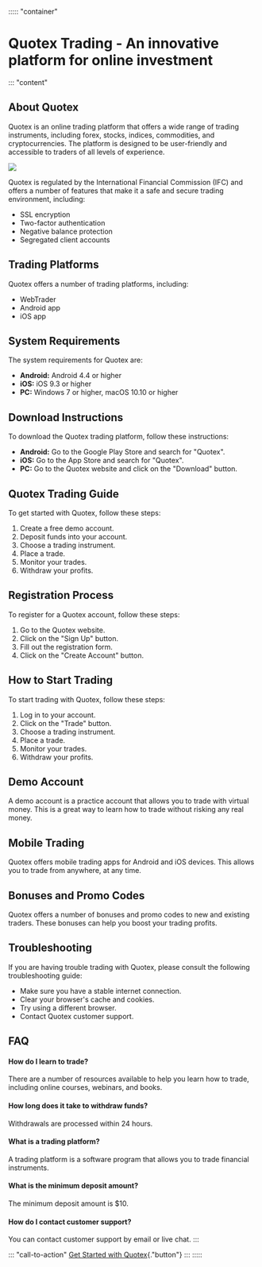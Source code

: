 ::::: \"container\"
# Quotex Trading - An innovative platform for online investment

::: \"content\"
## About Quotex

Quotex is an online trading platform that offers a wide range of trading
instruments, including forex, stocks, indices, commodities, and
cryptocurrencies. The platform is designed to be user-friendly and
accessible to traders of all levels of experience.

[![](https://static.quotex.io/files/3_en/300_250.jpg)](https://traff.sbs/brokerqxlid)

Quotex is regulated by the International Financial Commission (IFC) and
offers a number of features that make it a safe and secure trading
environment, including:

-   SSL encryption
-   Two-factor authentication
-   Negative balance protection
-   Segregated client accounts

## Trading Platforms

Quotex offers a number of trading platforms, including:

-   WebTrader
-   Android app
-   iOS app

## System Requirements

The system requirements for Quotex are:

-   **Android:** Android 4.4 or higher
-   **iOS:** iOS 9.3 or higher
-   **PC:** Windows 7 or higher, macOS 10.10 or higher

## Download Instructions

To download the Quotex trading platform, follow these instructions:

-   **Android:** Go to the Google Play Store and search for
    "Quotex".
-   **iOS:** Go to the App Store and search for "Quotex".
-   **PC:** Go to the Quotex website and click on the "Download"
    button.

## Quotex Trading Guide

To get started with Quotex, follow these steps:

1.  Create a free demo account.
2.  Deposit funds into your account.
3.  Choose a trading instrument.
4.  Place a trade.
5.  Monitor your trades.
6.  Withdraw your profits.

## Registration Process

To register for a Quotex account, follow these steps:

1.  Go to the Quotex website.
2.  Click on the "Sign Up" button.
3.  Fill out the registration form.
4.  Click on the "Create Account" button.

## How to Start Trading

To start trading with Quotex, follow these steps:

1.  Log in to your account.
2.  Click on the "Trade" button.
3.  Choose a trading instrument.
4.  Place a trade.
5.  Monitor your trades.
6.  Withdraw your profits.

## Demo Account

A demo account is a practice account that allows you to trade with
virtual money. This is a great way to learn how to trade without risking
any real money.

## Mobile Trading

Quotex offers mobile trading apps for Android and iOS devices. This
allows you to trade from anywhere, at any time.

## Bonuses and Promo Codes

Quotex offers a number of bonuses and promo codes to new and existing
traders. These bonuses can help you boost your trading profits.

## Troubleshooting

If you are having trouble trading with Quotex, please consult the
following troubleshooting guide:

-   Make sure you have a stable internet connection.
-   Clear your browser\'s cache and cookies.
-   Try using a different browser.
-   Contact Quotex customer support.

## FAQ

#### How do I learn to trade?

There are a number of resources available to help you learn how to
trade, including online courses, webinars, and books.

#### How long does it take to withdraw funds?

Withdrawals are processed within 24 hours.

#### What is a trading platform?

A trading platform is a software program that allows you to trade
financial instruments.

#### What is the minimum deposit amount?

The minimum deposit amount is \$10.

#### How do I contact customer support?

You can contact customer support by email or live chat.
:::

::: \"call-to-action\"
[Get Started with
Quotex](\%22https://traff.sbs/brokerqxsignup\%22){."button"}
:::
:::::

